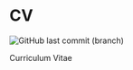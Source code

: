 # CV

![GitHub last commit (branch)](https://img.shields.io/github/last-commit/minsusun/CV/main?label=Last%20Updated)

Curriculum Vitae

